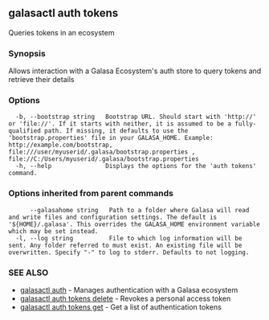 ## galasactl auth tokens

Queries tokens in an ecosystem

### Synopsis

Allows interaction with a Galasa Ecosystem's auth store to query tokens and retrieve their details

### Options

```
  -b, --bootstrap string   Bootstrap URL. Should start with 'http://' or 'file://'. If it starts with neither, it is assumed to be a fully-qualified path. If missing, it defaults to use the 'bootstrap.properties' file in your GALASA_HOME. Example: http://example.com/bootstrap, file:///user/myuserid/.galasa/bootstrap.properties , file://C:/Users/myuserid/.galasa/bootstrap.properties
  -h, --help               Displays the options for the 'auth tokens' command.
```

### Options inherited from parent commands

```
      --galasahome string   Path to a folder where Galasa will read and write files and configuration settings. The default is '${HOME}/.galasa'. This overrides the GALASA_HOME environment variable which may be set instead.
  -l, --log string          File to which log information will be sent. Any folder referred to must exist. An existing file will be overwritten. Specify "-" to log to stderr. Defaults to not logging.
```

### SEE ALSO

* [galasactl auth](galasactl_auth.md)	 - Manages authentication with a Galasa ecosystem
* [galasactl auth tokens delete](galasactl_auth_tokens_delete.md)	 - Revokes a personal access token
* [galasactl auth tokens get](galasactl_auth_tokens_get.md)	 - Get a list of authentication tokens

